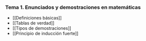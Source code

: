 ### Tema 1. Enunciados y demostraciones en matemáticas
- [[Definiciones básicas]]
- [[Tablas de verdad]]
- [[Tipos de demostraciones]]
- [[Principio de inducción fuerte]]